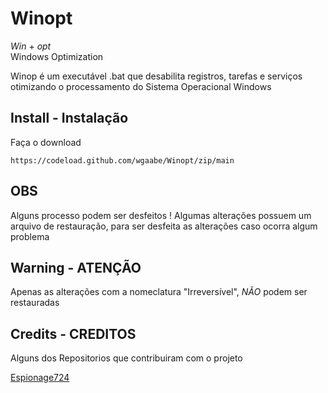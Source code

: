 # Winopt

*Win* + *opt*               
Windows Optimization

Winop é um executável .bat que desabilita registros, tarefas e serviços otimizando o processamento do Sistema Operacional Windows

## Install - Instalação

Faça o download

```
https://codeload.github.com/wgaabe/Winopt/zip/main
```
## OBS

Alguns processo podem ser desfeitos ! 
Algumas alterações possuem um arquivo de restauração, para ser desfeita as alterações caso ocorra algum problema

## Warning - ATENÇÃO

Apenas as alterações com a nomeclatura "Irreversível", *NÃO* podem ser restauradas

## Credits - CREDITOS

Alguns dos Repositorios que contribuiram com o projeto

[Espionage724](https://github.com/Espionage724/Windows)
